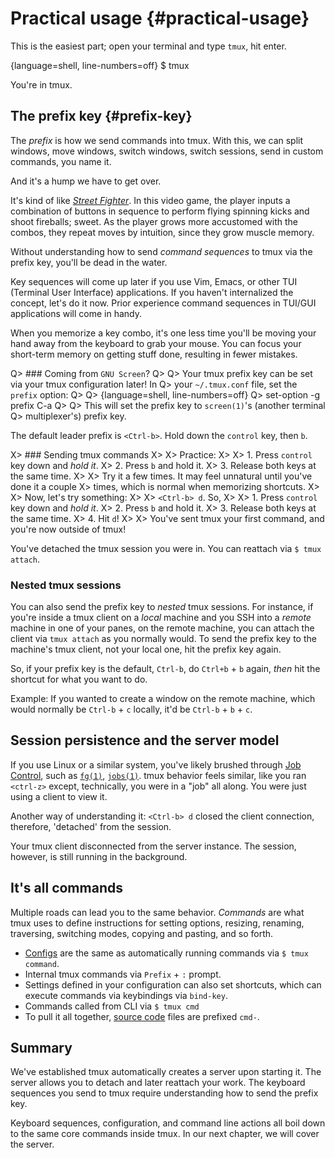 # Practical usage {#practical-usage}

This is the easiest part; open your terminal and type `tmux`, hit enter.

{language=shell, line-numbers=off}
    $ tmux

You're in tmux.

## The prefix key {#prefix-key}

The *prefix* is how we send commands into tmux. With this, we can split windows,
move windows, switch windows, switch sessions, send in custom commands, you name
it.

And it's a hump we have to get over.

It's kind of like [*Street Fighter*](https://en.wikipedia.org/wiki/Street_Fighter).
In this video game, the player inputs a combination of buttons in sequence to
perform flying spinning kicks and shoot fireballs; sweet. As the player grows
more accustomed with the combos, they repeat moves by intuition, since they grow
muscle memory.

Without understanding how to send *command sequences* to tmux via the prefix
key, you'll be dead in the water.

Key sequences will come up later if you use Vim, Emacs, or other TUI (Terminal
User Interface) applications. If you haven't internalized the concept, let's do
it now. Prior experience command sequences in TUI/GUI applications will come in
handy.

When you memorize a key combo, it's one less time you'll be moving your hand
away from the keyboard to grab your mouse. You can focus your short-term memory
on getting stuff done, resulting in fewer mistakes.

Q> ### Coming from ``GNU Screen``?
Q>
Q> Your tmux prefix key can be set via your tmux configuration later!  In
Q> your `~/.tmux.conf` file, set the `prefix` option:
Q>
Q> {language=shell, line-numbers=off}
Q>     set-option -g prefix C-a
Q>
Q> This will set the prefix key to `screen(1)`'s (another terminal
Q> multiplexer's) prefix key.

The default leader prefix is `<Ctrl-b>`. Hold down the `control` key, then
`b`.

X> ### Sending tmux commands
X>
X> Practice:
X>
X> 1. Press `control` key down and *hold it*.
X> 2. Press `b` and hold it.
X> 3. Release both keys at the same time.
X>
X> Try it a few times. It may feel unnatural until you've done it a couple
X> times, which is normal when memorizing shortcuts.
X>
X> Now, let's try something:
X>
X> `<Ctrl-b> d`. So,
X>
X> 1. Press `control` key down and *hold it*.
X> 2. Press `b` and hold it.
X> 3. Release both keys at the same time.
X> 4. Hit `d`!
X>
X> You've sent tmux your first command, and you're now outside of tmux!

You've detached the tmux session you were in. You can reattach via `$ tmux
attach`.

### Nested tmux sessions

You can also send the prefix key to *nested* tmux sessions. For instance, if
you're inside a tmux client on a *local* machine and you SSH into a *remote* machine
in one of your panes, on the remote machine, you can attach the client via `tmux
attach` as you normally would. To send the prefix key to the machine's tmux
client, not your local one, hit the prefix key again.

So, if your prefix key is the default, `Ctrl-b`, do `Ctrl+b` + `b` again,
*then* hit the shortcut for what you want to do.

Example: If you wanted to create a window on the remote machine, which would normally
be `Ctrl-b` + `c` locally, it'd be `Ctrl-b` + `b` + `c`.

## Session persistence and the server model

If you use Linux or a similar system, you've likely brushed through [Job Control](https://en.wikipedia.org/wiki/Job_control_(Unix)),
such as [`fg(1)`](http://pubs.opengroup.org/onlinepubs/9699919799/utilities/fg.html), [`jobs(1)`](http://pubs.opengroup.org/onlinepubs/9699919799/utilities/jobs.html).
tmux behavior feels similar, like you ran `<ctrl-z>` except, technically, you
were in a "job" all along. You were just using a client to view it.

Another way of understanding it: `<Ctrl-b> d` closed the client connection,
therefore, 'detached' from the session.

Your tmux client disconnected from the server instance. The session, however, is
still running in the background.

## It's all commands

Multiple roads can lead you to the same behavior. *Commands* are what tmux uses
to define instructions for setting options, resizing, renaming, traversing,
switching modes, copying and pasting, and so forth.

- [Configs](#config) are the same as automatically running commands via
  `$ tmux command`.
- Internal tmux commands via `Prefix` + `:` prompt.
- Settings defined in your configuration can also set shortcuts, which can
  execute commands via keybindings via `bind-key`.
- Commands called from CLI via `$ tmux cmd`
- To pull it all together, [source code](#technical-stuff) files are prefixed
  `cmd-`.

## Summary

We've established tmux automatically creates a server upon starting it. The
server allows you to detach and later reattach your work. The keyboard
sequences you send to tmux require understanding how to send the prefix key.

Keyboard sequences, configuration, and command line actions all boil down to the
same core commands inside tmux.  In our next chapter, we will cover the server.
